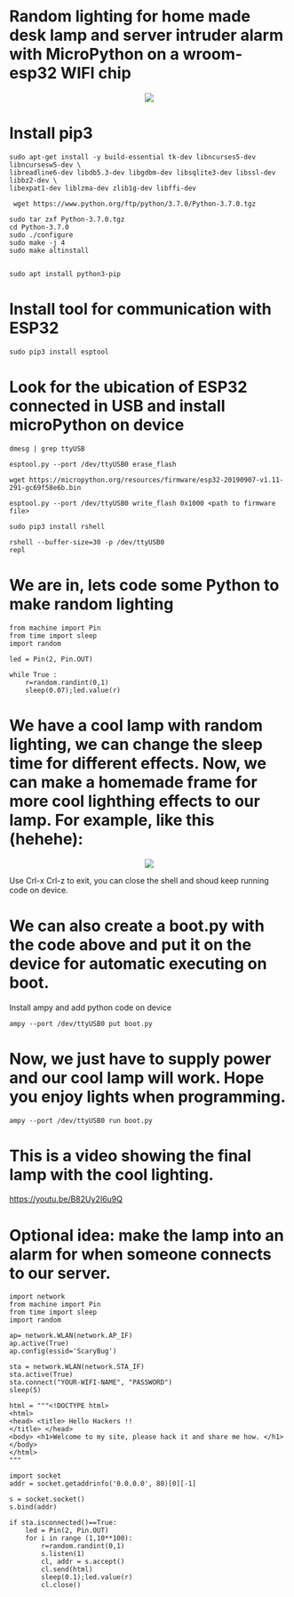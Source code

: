 # Random lighting for home made desk lamp and server intruder alarm with MicroPython on a wroom-esp32 WIFI chip

<div style="text-align:center"><img src="https://github.com/progamandoconro/ESP32-WROOM/blob/master/WROOM_ESP32.JPG" /></div>


# Install pip3 

    sudo apt-get install -y build-essential tk-dev libncurses5-dev libncursesw5-dev \
    libreadline6-dev libdb5.3-dev libgdbm-dev libsqlite3-dev libssl-dev libbz2-dev \
    libexpat1-dev liblzma-dev zlib1g-dev libffi-dev

     wget https://www.python.org/ftp/python/3.7.0/Python-3.7.0.tgz

    sudo tar zxf Python-3.7.0.tgz
    cd Python-3.7.0
    sudo ./configure
    sudo make -j 4
    sudo make altinstall


    sudo apt install python3-pip
    
# Install tool for communication with ESP32

    sudo pip3 install esptool
    
 # Look for the ubication of ESP32 connected in USB and install microPython on device

    dmesg | grep ttyUSB

    esptool.py --port /dev/ttyUSB0 erase_flash

    wget https://micropython.org/resources/firmware/esp32-20190907-v1.11-291-gc69f58e6b.bin

    esptool.py --port /dev/ttyUSB0 write_flash 0x1000 <path to firmware file>

    sudo pip3 install rshell

    rshell --buffer-size=30 -p /dev/ttyUSB0 
    repl
    
 # We are in, lets code some Python to make random lighting
 
    from machine import Pin
    from time import sleep
    import random

    led = Pin(2, Pin.OUT)

    while True :
        r=random.randint(0,1)
        sleep(0.07);led.value(r)
 
 
# We have a cool lamp with random lighting, we can change the sleep time for different effects. Now, we can make a homemade frame for more cool lighthing effects to our lamp. For example, like this (hehehe):

<div style="text-align:center"><img src="https://github.com/progamandoconro/ESP32-WROOM/blob/master/_DSC8897.JPG" /></div>


Use Crl-x Crl-z to exit, you can close the shell and shoud keep running code on device.

# We can also create a boot.py with the code above and put it on the device for automatic executing on boot.

Install ampy and add python code on device

   
    ampy --port /dev/ttyUSB0 put boot.py
    
 
 # Now, we just have to supply power and our cool lamp will work. Hope you enjoy lights when programming. 
 

    ampy --port /dev/ttyUSB0 run boot.py

# This is a video showing the final lamp with the cool lighting. 

https://youtu.be/B82Uy2I6u9Q


# Optional idea: make the lamp into an alarm for when someone connects to our server.

    import network
    from machine import Pin
    from time import sleep
    import random

    ap= network.WLAN(network.AP_IF)
    ap.active(True)
    ap.config(essid='ScaryBug')

    sta = network.WLAN(network.STA_IF)
    sta.active(True)
    sta.connect("YOUR-WIFI-NAME", "PASSWORD")
    sleep(5)

    html = """<!DOCTYPE html>
    <html>
    <head> <title> Hello Hackers !!
    </title> </head>
    <body> <h1>Welcome to my site, please hack it and share me how. </h1> </body>
    </html>
    """

    import socket
    addr = socket.getaddrinfo('0.0.0.0', 80)[0][-1]

    s = socket.socket()
    s.bind(addr)

    if sta.isconnected()==True:
        led = Pin(2, Pin.OUT)
        for i in range (1,10**100):
            r=random.randint(0,1)
            s.listen(1)
            cl, addr = s.accept()
            cl.send(html)
            sleep(0.1);led.value(r)
            cl.close()
